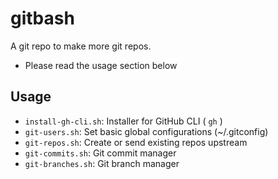# gitbash

A git repo to make more git repos.
* Please read the usage section below

## Usage

* `install-gh-cli.sh`: Installer for GitHub CLI ( `gh` )
* `git-users.sh`: Set basic global configurations (~/.gitconfig)
* `git-repos.sh`: Create or send existing repos upstream
* `git-commits.sh`: Git commit manager
* `git-branches.sh`: Git branch manager

